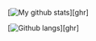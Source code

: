 [![My github stats](https://github-readme-stats-chi-six-39.vercel.app/api?username=Nipaleme&show_icons=true&theme=nord&include_all_commits=true)][ghr]

[![Github langs](https://github-readme-stats-chi-six-39.vercel.app/api/top-langs/?username=Nipaleme&layout=compact&langs_count=10&theme=nord)][ghr]

<!--
**Nipaleme/Nipaleme** is a ✨ _special_ ✨ repository because its `README.md` (this file) appears on your GitHub profile.

Here are some ideas to get you started:

- 🔭 I’m currently working on ...
- 🌱 I’m currently learning ...
- 👯 I’m looking to collaborate on ...
- 🤔 I’m looking for help with ...
- 💬 Ask me about ...
- 📫 How to reach me: ...
- 😄 Pronouns: ...
- ⚡ Fun fact: ...
-->
